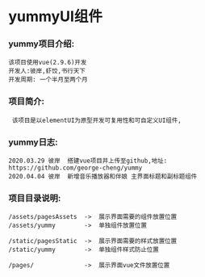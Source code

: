# yummyUI组件

### yummy项目介绍:

    该项目使用vue(2.9.6)开发
    开发人:彼岸,虾饺,书行天下
    开发周期: 一个半月至两个月

### 项目简介: 

     该项目是以elementUI为原型开发可复用性和可自定义UI组件,
      
### yummy日志:
  
    2020.03.29 彼岸  搭建vue项目并上传至github,地址: https://github.com/george-cheng/yummy
    2020.04.04 彼岸  新增音乐播放器和伴娘 主界面标题和副标题组件






### 项目目录说明:
    
    /assets/pagesAssets  ->  展示界面需要的组件放置位置
    /assets/yummy        ->  单独组件放置位置
    
    /static/pagesStatic  ->  展示界面需要的样式放置位置
    /static/yummy        ->  单独组件样式防止位置 
    
    /pages/              ->  展示界面vue文件放置位置
  

